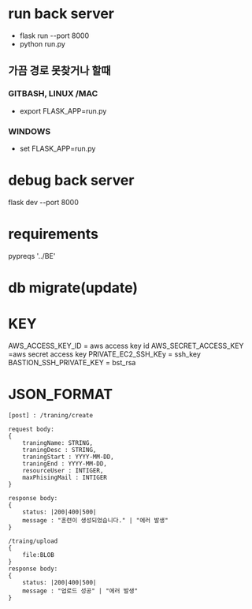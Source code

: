 # run back server

- flask run --port 8000
- python run.py

## 가끔 경로 못찾거나 할때

### GITBASH, LINUX /MAC

- export FLASK_APP=run.py

### WINDOWS

- set FLASK_APP=run.py

# debug back server

flask dev --port 8000

# requirements

pypreqs '../BE'

# db migrate(update)

# KEY

AWS_ACCESS_KEY_ID = aws access key id
AWS_SECRET_ACCESS_KEY =aws secret access key
PRIVATE_EC2_SSH_KEy = ssh_key
BASTION_SSH_PRIVATE_KEY = bst_rsa

# JSON_FORMAT

```
[post] : /traning/create

request body:
{
    traningName: STRING,
    traningDesc : STRING,
    traningStart : YYYY-MM-DD,
    traningEnd : YYYY-MM-DD,
    resourceUser : INTIGER,
    maxPhisingMail : INTIGER
}

response body:
{
    status: |200|400|500|
    message : "훈련이 생성되었습니다." | "에러 발생"
}

/traing/upload
{
    file:BLOB
}
response body:
{
    status: |200|400|500|
    message : "업로드 성공" | "에러 발생"
}

```
